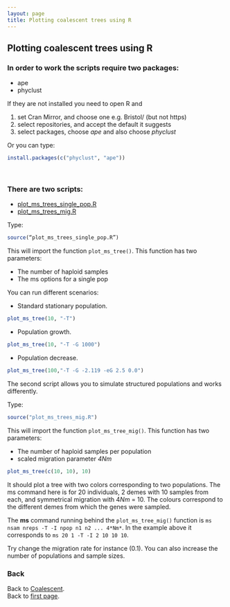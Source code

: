 ```yaml
---
layout: page
title: Plotting coalescent trees using R
---
```

## Plotting coalescent trees using R

### In order to work the scripts require two packages:
* ape
* phyclust

If they are not installed you need to open R and

1. set Cran Mirror, and choose one e.g. Bristol/ (but not https)
2. select repositories, and accept the default it suggests
3. select packages, choose *ape* and also choose *phyclust*

Or you can type:
```R
install.packages(c("phyclust", "ape"))
```

<br/>

### There are two scripts:
* [plot_ms_trees_single_pop.R](../src/R/plot_ms_trees_single_pop.R)
* [plot_ms_trees_mig.R](../src/R/plot_ms_trees_mig.R)

Type:
```R
source(“plot_ms_trees_single_pop.R”)
```
This will import the function ```plot_ms_tree()```. This function has two parameters:
* The number of haploid samples
* The ms options for a single pop

You can run different scenarios:
* Standard stationary population.
```R
plot_ms_tree(10, "-T")
```
* Population growth.
```R
plot_ms_tree(10, "-T -G 1000")
```
* Population decrease.
```R
plot_ms_tree(100,"-T -G -2.119 -eG 2.5 0.0")
```


The second script allows you to simulate structured populations and works differently.

Type:
```R
source("plot_ms_trees_mig.R")
```
This will import the function ```plot_ms_tree_mig()```. This function has two parameters:
* The number of haploid samples per population
* scaled migration parameter *4Nm*



```R
plot_ms_tree(c(10, 10), 10)
```

It should plot a tree with two colors corresponding to two populations. The ms command here is for 20 individuals, 2 demes with 10 samples from each, and symmetrical migration with 4*Nm* = 10. The colours correspond to the different demes from which the genes were sampled.

The **ms** command running behind the ```plot_ms_tree_mig()``` function is ```ms nsam nreps -T -I npop n1 n2 ... 4*Nm*```. In the example above it corresponds to ```ms 20 1 -T -I 2 10 10 10```.

Try change the migration rate for instance (0.1). You can also increase the number of populations and sample sizes.




### Back

Back to [Coalescent](./coalescent.md).   
Back to [first page](../index.md).
